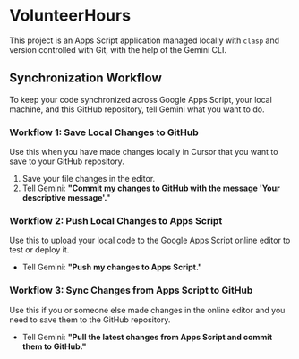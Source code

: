 # VolunteerHours

This project is an Apps Script application managed locally with `clasp` and version controlled with Git, with the help of the Gemini CLI.

## Synchronization Workflow

To keep your code synchronized across Google Apps Script, your local machine, and this GitHub repository, tell Gemini what you want to do.

### Workflow 1: Save Local Changes to GitHub

Use this when you have made changes locally in Cursor that you want to save to your GitHub repository.

1.  Save your file changes in the editor.
2.  Tell Gemini: **"Commit my changes to GitHub with the message 'Your descriptive message'."**

### Workflow 2: Push Local Changes to Apps Script

Use this to upload your local code to the Google Apps Script online editor to test or deploy it.

- Tell Gemini: **"Push my changes to Apps Script."**

### Workflow 3: Sync Changes from Apps Script to GitHub

Use this if you or someone else made changes in the online editor and you need to save them to the GitHub repository.

- Tell Gemini: **"Pull the latest changes from Apps Script and commit them to GitHub."**
